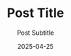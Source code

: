 ---
layout: post
categories: blog

image: Resources/KelexerLogo.svg # Optional

title: Post Title
subtitle: Post Subtitle # Optional

date: 2025-04-25
tags: [tag1, tag2]
---